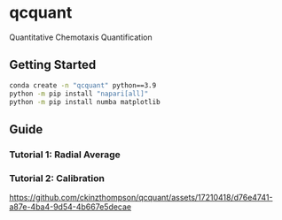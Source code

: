 # qcquant
Quantitative Chemotaxis Quantification


## Getting Started
``` bash
conda create -n "qcquant" python==3.9
python -m pip install "napari[all]"
python -m pip install numba matplotlib
```

## Guide
<!-- 1. Load flat field image
2. Load data image
3. [optional] Draw a circle around plate to calibrate pixel size
4. Make new Points layer
5. Add two points. First, click center of cells. Second, click background agar.
6. Locate center
7. Calculate radial average
8. Save (raw) radial average -->

### Tutorial 1: Radial Average
<!-- https://github.com/ckinzthompson/qcquant/assets/17210418/02ba235a-152d-4747-a1e6-29758d60c031 -->

### Tutorial 2: Calibration
https://github.com/ckinzthompson/qcquant/assets/17210418/d76e4741-a87e-4ba4-9d54-4b667e5decae

